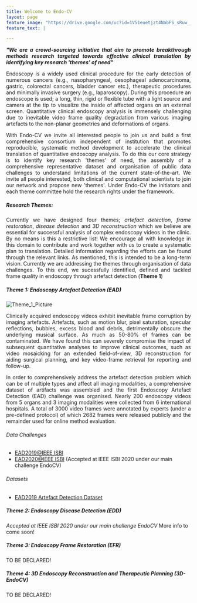 ```yaml
---
title: Welcome to Endo-CV
layout: page
feature_image: "https://drive.google.com/uc?id=1V51euetjzt4NabFS_sRuw__8l2RnvefY"
feature_text: |

---
```

<div style="text-align: justify"> 
<p>
<em><strong>"We are a crowd-sourcing initiative that aim to promote breakthrough methods research targeted towards effective clinical translation by identifying key research 'themes' of need"</strong></em>
 </p>
<p>
Endoscopy is a widely used clinical procedure for the early detection of numerous cancers (e.g., nasopharyngeal, oesophageal adenocarcinoma, gastric, colorectal cancers, bladder cancer etc.), therapeutic procedures and minimally invasive surgery (e.g., laparoscopy). During this procedure an endoscope is used; a long, thin, rigid or flexible tube with a light source and camera at the tip to visualize the inside of affected organs on an external screen. Quantitative clinical endoscopy analysis is immensely challenging due to inevitable video frame quality degradation from various imaging artefacts to the non-planar geometries and deformations of organs.
</p>
<p>
With Endo-CV we invite all interested people to join us and build a first comprehensive consortium independent of institution that promotes reproducible, systematic method development to accelerate the clinical translation of quantitative endoscopy analysis. To do this our core strategy is to identify key research 'themes' of need, the assembly of a comprehensive representative dataset and organisation of public data challenges to understand limitations of the current state-of-the-art. We invite all people interested, both clinical and computational scientists to join our network and propose new 'themes'. Under Endo-CV the initiators and each theme committee hold the research rights under the framework.
</p>
</div>

##### Research Themes:
<div style="text-align: justify"> 
<p>
Currently we have designed four themes; <em>artefact detection</em>, <em>frame restoration</em>, <em>disease detection</em> and <em>3D reconstruction</em> which we believe are essential for successful analysis of complex endoscopy videos in the clinic. By no means is this a restrictive list! We encourage all with knowledge in this domain to contribute and work together with us to create a systematic plan to translation. Detailed information regarding the efforts can be found through the relevant links. As mentioned, this is intended to be a long-term vision. Currently we are addressing the themes through organisation of data challenges. To this end, we sucessfully identified, defined and tackled frame quality in endoscopy through artefact detection (<strong>Theme 1</strong>)
</p>
</div>
 
##### Theme 1: Endoscopy Artefact Detection (EAD)

![Theme_1_Picture](http://drive.google.com/uc?id=1yC3LAW-TJJAVXw5Ure7J4pzYr5sy_TEE)

<div style="text-align: justify"> 
<p>
Clinically acquired endoscopy videos exhibit inevitable frame corruption by imaging artefacts. Artefacts, such as motion blur, pixel saturation, specular reflections, bubbles, excess blood and debris, detrimentally obscure the underlying musical surface. As much as 50-80% of frames can be contaminated. We have found this can severely compromise the impact of subsequent quantitative analyses to improve clinical outcomes, such as video mosaicking for an extended field-of-view, 3D reconstruction for aiding surgical planning, and key video-frame retrieval for reporting and follow-up. 
</p>
<p> 
In order to comprehensively address the artefact detection problem which can be of multiple types and affect all imaging modalities, a comprehensive dataset of artifacts was assembled and the first Endoscopy Artefact Detection (EAD) challenge was organised. Nearly 200 endoscopy videos from 5 organs and 3 imaging modalities were collected from 6 international hospitals. A total of 3000 video frames were annotated by experts (under a pre-defined protocol) of which 2682 frames were released publicly and the remainder used for online method evaluation. 
</p>
</div>

###### Data Challenges
- [EAD2019@IEEE ISBI](https://ead2019.grand-challenge.org)
- [EAD2020@IEEE ISBI](https://ead2020.grand-challenge.org) (Accepted at IEEE ISBI 2020 under our main challenge EndoCV)

###### Datasets
- [EAD2019 Artefact Detection Dataset](https://data.mendeley.com/datasets/c7fjbxcgj9/2)

##### Theme 2: Endoscopy Disease Detection (EDD)
*Accepted at IEEE ISBI 2020 under our main challenge EndoCV*
More info to come soon!

##### Theme 3: Endoscopy Frame Restoration (EFR) 
 TO BE DECLARED!

##### Theme 4: 3D Endoscopy Reconstruction and Therapeutic Planning (3D-EndoCV)
TO BE DECLARED!
